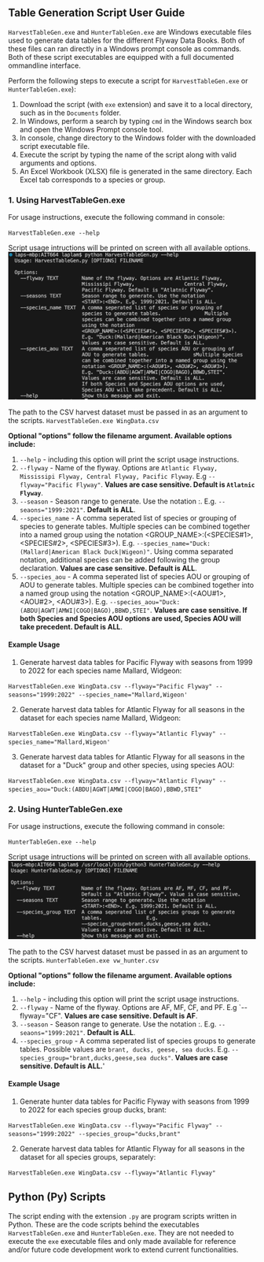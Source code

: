 ## Table Generation Script User Guide

`HarvestTableGen.exe` and `HunterTableGen.exe` are Windows executable files used to generate data tables for the different Flyway Data Books.
Both of these files can ran directly in a Windows prompt console as commands. Both of these script executables are equipped with a full documented ommandline interface.

Perform the following steps to execute a script for `HarvestTableGen.exe` or `HunterTableGen.exe`):
1. Download the script (with `exe` extension) and save it to a local directory, such as in the `Documents` folder.
2. In Windows, perform a search by typing `cmd` in the Windows search box and open the Windows Prompt console tool.
3. In console, change directory to the Windows folder with the downloaded script executable file.
4. Execute the script by typing the name of the script along with valid arguments and options.
5. An Excel Workbook (XLSX) file is generated in the same directory. Each Excel tab corresponds to a species or group.

### 1. Using HarvestTableGen.exe

For usage instructions, execute the following command in console:

`HarvestTableGen.exe --help`

Script usage intructions will be printed on screen with all available options.
![HarvestTableGen Console](/images/harvest_table_gen_console.png)



The path to the CSV harvest dataset must be passed in as an argument to the scripts.
`HarvestTableGen.exe WingData.csv`

**Optional "options" follow the filename argument. Available options include:**
1. `--help` - including this option will print the script usage instructions.
2. `--flyway` - Name of the flyway. Options are `Atlantic Flyway, Mississipi Flyway, Central Flyway, Pacific Flyway`. E.g `--flyway="Pacific Flyway"`. **Values are case sensitive. Default is `Atlatnic Flyway`**.
3. `--season` - Season range to generate. Use the notation <START>:<END>. E.g. `--seaons="1999:2021"`. **Default is ALL**.
4. `--species_name` - A comma seperated list of species or grouping of species to generate tables. Multiple species can be combined together into a named group using the notation <GROUP_NAME>:(<SPECIES#1>, <SPECIES#2>, <SPECIES#3>). E.g. `--species_name="Duck:(Mallard|American Black Duck|Wigeon)"`. Using comma separated notation, additional species can be added following the group declaration. **Values are case sensitive. Default is ALL**.
5. `--species_aou` - A comma seperated list of species AOU or grouping of AOU to generate tables. Multiple species can be combined together into a named group using the notation <GROUP_NAME>:(<AOU#1>, <AOU#2>, <AOU#3>). E.g. `--species_aou="Duck:(ABDU|AGWT|AMWI|COGO|BAGO),BBWD,STEI"`. **Values are case sensitive. If both Species and Species AOU options are used, Species AOU will take precedent. Default is ALL**.

#### Example Usage

1. Generate harvest data tables for Pacific Flyway with seasons from 1999 to 2022 for each species name Mallard, Widgeon:

`HarvestTableGen.exe WingData.csv --flyway="Pacific Flyway" --seasons="1999:2022" --species_name="Mallard,Wigeon'`

2. Generate harvest data tables for Atlantic Flyway for all seasons in the dataset for each species name Mallard, Widgeon:

`HarvestTableGen.exe WingData.csv --flyway="Atlantic Flyway" --species_name="Mallard,Wigeon'`

3. Generate harvest data tables for Atlantic Flyway for all seasons in the dataset for a "Duck" group and other species, using species AOU:

`HarvestTableGen.exe WingData.csv --flyway="Atlantic Flyway" --species_aou="Duck:(ABDU|AGWT|AMWI|COGO|BAGO),BBWD,STEI"`

### 2. Using HunterTableGen.exe

For usage instructions, execute the following command in console:

`HunterTableGen.exe --help`

Script usage intructions will be printed on screen with all available options.
![HunterTableGen Console](/images/hunter_table_gen_console.png)


The path to the CSV harvest dataset must be passed in as an argument to the scripts.
`HunterTableGen.exe vw_hunter.csv`

**Optional "options" follow the filename argument. Available options include:**
1. `--help` - including this option will print the script usage instructions.
2. `--flyway` - Name of the flyway. Options are AF, MF, CF, and PF. E.g `--flyway="CF". **Values are case sensitive. Default is AF**.
3. `--season` - Season range to generate. Use the notation <START>:<END>. E.g. `--seaons="1999:2021"`. **Default is ALL**.
4. `--species_group` - A comma seperated list of species groups to generate tables. Possible values are `brant, ducks, geese, sea ducks`. E.g. `--species_group="brant,ducks,geese,sea ducks"`. **Values are case sensitive. Default is ALL.**'

#### Example Usage

1. Generate hunter data tables for Pacific Flyway with seasons from 1999 to 2022 for each species group ducks, brant:

`HarvestTableGen.exe WingData.csv --flyway="Pacific Flyway" --seasons="1999:2022" --species_group="ducks,brant"`

2. Generate harvest data tables for Atlantic Flyway for all seasons in the dataset for all species groups, separately:

`HarvestTableGen.exe WingData.csv --flyway="Atlantic Flyway"`

## Python (Py) Scripts

The script ending with the extension `.py` are program scripts written in Python. These are the code scripts behind the executables `HarvestTableGen.exe` and `HunterTableGen.exe`. They are not needed to execute the `exe` executable files and only made available for reference and/or future code development work to extend current functionalities.


